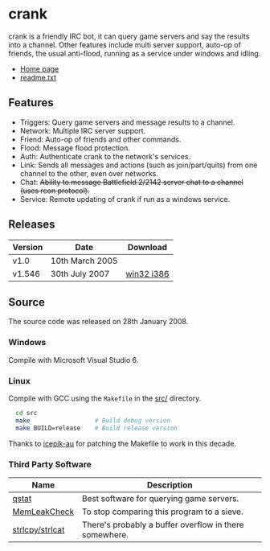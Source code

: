 # crank

crank is a friendly IRC bot, it can query game servers and say the results
into a channel. Other features include multi server support, auto-op of
friends, the usual anti-flood, running as a service under windows and idling.

* [Home page](https://www.nisda.net/crank.html)
* [readme.txt](bin/readme.txt)

## Features

* Triggers: Query game servers and message results to a channel.
* Network: Multiple IRC server support.
* Friend: Auto-op of friends and other commands.
* Flood: Message flood protection.
* Auth: Authenticate crank to the network's services.
* Link: Sends all messages and actions (such as join/part/quits) from one channel to the other, even over networks.
* Chat: ~~Ability to message Battlefield 2/2142 server chat to a channel (uses rcon protocol).~~
* Service: Remote updating of crank if run as a windows service.

## Releases

Version|Date|Download
---|---|---
v1.0|10th March 2005|
v1.546|30th July 2007|[win32 i386](https://www.nisda.net/files/crank-v1.546.zip)

## Source

The source code was released on 28th January 2008.

### Windows

Compile with Microsoft Visual Studio 6.

### Linux

Compile with GCC using the ``Makefile`` in the [src/](src/) directory.

```bash
  cd src
  make                  # Build debug version
  make BUILD=release    # Build release version
```

Thanks to [icepik-au](https://github.com/icepik-au) for patching the Makefile to work in this decade.

### Third Party Software

Name|Description
---|---
[qstat](https://github.com/multiplay/qstat)|Best software for querying game servers.
[MemLeakCheck](http://tunesmithy.co.uk/memleakcheck/index.htm)|To stop comparing this program to a sieve.
[strlcpy/strlcat](http://www.gratisoft.us/todd/papers/strlcpy.html)|There's probably a buffer overflow in there somewhere.
